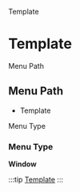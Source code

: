 
Template
# Template



Menu Path
## Menu Path



- Template

Menu Type
### Menu Type

**Window**


:::tip
[Template](functional-guide/window/window-template.md)
:::